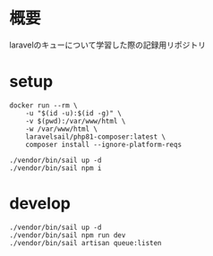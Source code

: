 # 概要
laravelのキューについて学習した際の記録用リポジトリ

# setup
```
docker run --rm \
    -u "$(id -u):$(id -g)" \
    -v $(pwd):/var/www/html \
    -w /var/www/html \
    laravelsail/php81-composer:latest \
    composer install --ignore-platform-reqs
```

```
./vendor/bin/sail up -d
./vendor/bin/sail npm i
```

# develop
```
./vendor/bin/sail up -d
./vendor/bin/sail npm run dev
./vendor/bin/sail artisan queue:listen
```
